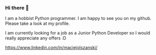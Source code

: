 ### Hi there 👋

I am a hobbist Python programmer. I am happy to see you on my github. Please take a look at my profile.

I am currently looking for a job as a Junior Python Developer so I would really appreciate any offers :D



https://www.linkedin.com/in/maciejolszanski/


<!--
**maciejolszanski/maciejolszanski** is a ✨ _special_ ✨ repository because its `README.md` (this file) appears on your GitHub profile.

Here are some ideas to get you started:

- 🔭 I’m currently working on ...
- 🌱 I’m currently learning ...
- 👯 I’m looking to collaborate on ...
- 🤔 I’m looking for help with ...
- 💬 Ask me about ...
- 📫 How to reach me: ...
- 😄 Pronouns: ...
- ⚡ Fun fact: ...
-->
